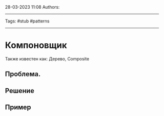 28-03-2023
11:08
Authors: 
***
Tags: #stub #patterns 
***
# Компоновщик
Также известен как: Дерево, Composite


## Проблема.


## Решение


## Пример
